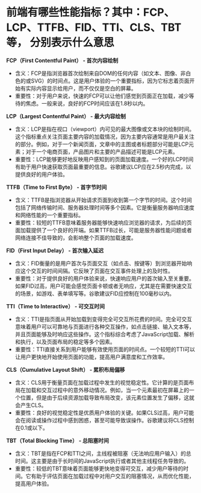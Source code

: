 # 前端有哪些性能指标？其中：FCP、LCP、TTFB、FID、TTI、CLS、TBT 等， 分别表示什么意思

**FCP（First Contentful Paint） - 首次内容绘制**

- 含义：FCP是指浏览器首次绘制来自DOM的任何内容（如文本、图像、非白色的<canvas>或SVG）的时间点。这是用户体验的一个重要指标，因为它标志着页面开始有实际内容显示给用户，而不仅仅是空白的屏幕。
- 重要性：对于用户来说，快速的FCP可以让他们感觉到页面正在加载，减少等待的焦虑。一般来说，良好的FCP时间应该在1.8秒以内。

**LCP（Largest Contentful Paint） - 最大内容绘制**

- 含义：LCP是指在视口（viewport）内可见的最大图像或文本块的绘制时间。这个指标重点关注页面主要内容的加载情况，因为主要内容通常是用户最关注的部分。例如，对于一个新闻页面，文章中的主图或者标题部分可能是LCP元素；对于一个电商页面，产品图片和主要的产品描述可能是LCP元素。
- 重要性：LCP能够更好地反映用户感知到的页面加载速度。一个好的LCP时间有助于用户快速获取页面最重要的信息。谷歌建议LCP应在2.5秒内完成，以提供良好的用户体验。

**TTFB（Time to First Byte） - 首字节时间**

- 含义：TTFB是指浏览器从开始请求页面到收到第一个字节的时间。这个时间包括了网络传输时间、服务器处理时间等多个因素。它是衡量服务器响应速度和网络性能的一个重要指标。
- 重要性：较短的TTFB意味着服务器能够快速响应浏览器的请求，为后续的页面加载提供了一个良好的开端。如果TTFB过长，可能是服务器性能问题或者网络连接不佳导致的，会影响整个页面的加载速度。

**FID（First Input Delay） - 首次输入延迟**

- 含义：FID衡量的是用户首次与页面交互（如点击、按键等）到浏览器开始响应这个交互的时间间隔。它反映了页面在交互事件处理上的及时性。
- 重要性：对于提供良好的用户体验来说，快速响应用户的首次输入至关重要。如果FID过高，用户可能会感觉页面卡顿或者无响应，尤其是在需要快速交互的场景，如游戏、表单填写等。谷歌建议FID应控制在100毫秒以内。

**TTI（Time to Interactive） - 可交互时间**

- 含义：TTI是指页面从开始加载到变得完全可交互所花费的时间。完全可交互意味着用户可以可靠地与页面进行各种交互操作，如点击链接、输入文本等，并且页面能够及时响应这些操作。这个指标综合考虑了JavaScript加载、解析和执行，以及页面布局的稳定等多个因素。
- 重要性：TTI直接关系到用户能够有效使用页面的时间点。一个较短的TTI可以让用户更快地开始使用页面的功能，提高用户满意度和工作效率。

**CLS（Cumulative Layout Shift） - 累积布局偏移**

- 含义：CLS用于衡量页面在加载过程中发生的视觉稳定性。它计算的是页面布局在加载和交互过程中的意外移动情况。例如，当一个元素最初在屏幕上的一个位置，但是由于后续资源加载导致布局改变，该元素位置发生了偏移，这就会产生CLS。
- 重要性：良好的视觉稳定性是优质用户体验的关键。如果CLS过高，用户可能会在阅读或操作过程中感到困惑，甚至可能导致误操作。谷歌建议将CLS控制在0.1或以下。

**TBT（Total Blocking Time） - 总阻塞时间**

- 含义：TBT是指在FCP和TTI之间，主线程被阻塞（无法响应用户输入）的总时间。这主要是由于长时间的JavaScript执行或者其他主线程任务导致的。
- 重要性：较低的TBT意味着页面能够更快地变得可交互，减少用户等待的时间。它有助于评估页面在加载过程中对用户交互的阻塞情况，从而优化性能，提高用户体验。

